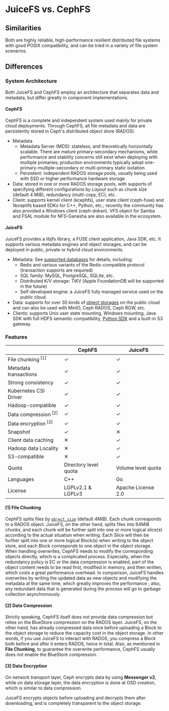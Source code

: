 # JuiceFS vs. CephFS

## Similarities

Both are highly reliable, high-performance resilient distributed file systems with good POSIX compatibility, and can be tried in a variety of file system scenarios.

## Differences

### System Architecture

Both JuiceFS and CephFS employ an architecture that separates data and metadata, but differ greatly in component implementations.

#### CephFS

CephFS is a complete and independent system used mainly for private cloud deployments. Through CephFS, all file metadata and data are persistently stored in Ceph's distributed object store (RADOS).

- Metadata
  - Metadata Server (MDS): stateless, and theoretically horizontally scalable. There are mature primary-secondary mechanisms, while performance and stability concerns still exist when deploying with multiple primaries; production environments typically adopt one-primary-multiple-secondary or multi-primary static isolation.
  - Persistent: independent RADOS storage pools, usually being used with SSD or higher performance hardware storage
- Data: stored in one or more RADOS storage pools, with supports of specifying different configurations by _Layout_ such as chunk size (default 4 MiB), redundancy (multi-copy, EC), etc.
- Client: supports kernel client (kcephfs), user state client (ceph-fuse) and libcephfs based SDKs for C++, Python, etc.; recently the community has also provided a Windows client (ceph-dokan). VFS object for Samba and FSAL module for NFS-Ganesha are also available in the ecosystem.

#### JuiceFS

JuiceFS provides a libjfs library, a FUSE client application, Java SDK, etc. It supports various metadata engines and object storages, and can be deployed in public, private or hybrid cloud environments.

- Metadata: See [supported databases](../../reference/how_to_setup_metadata_engine.md) for details, including:
  - Redis and various variants of the Redis-compatible protocol (transaction supports are required)
  - SQL family: MySQL, PostgreSQL, SQLite, etc.
  - Distributed K/V storage: TiKV (Apple FoundationDB will be supported in the future)
  - Self-developed engine: a JuiceFS fully managed service used on the public cloud.
- Data: supports for over 30 kinds of [object storages](../../reference/how_to_setup_object_storage.md) on the public cloud and can also be used with MinIO, Ceph RADOS, Ceph RGW, etc.
- Clients: supports Unix user state mounting, Windows mounting, Java SDK with full HDFS semantic compatibility, [Python SDK](https://github.com/megvii-research/juicefs-python) and a built-in S3 gateway.

### Features

|                                 | CephFS                | JuiceFS            |
| -----------------------         | ----------            | -------------      |
| File chunking<sup> [1]</sup>    | ✓                     | ✓                  |
| Metadata transactions           | ✓                     | ✓                  |
| Strong consistency              | ✓                     | ✓                  |
| Kubernetes CSI Driver           | ✓                     | ✓                  |
| Hadoop-compatible               | ✓                     | ✓                  |
| Data compression<sup> [2]</sup> | ✓                     | ✓                  |
| Data encryption<sup> [3]</sup>  | ✓                     | ✓                  |
| Snapshot                        | ✓                     | ✕                  |
| Client data caching             | ✕                     | ✓                  |
| Hadoop data Locality            | ✕                     | ✓                  |
| S3-compatible                   | ✕                     | ✓                  |
| Quota                           | Directory level quota | Volume level quota |
| Languages                       | C++                   | Go                 |
| License                         | LGPLv2.1 & LGPLv3     | Apache License 2.0             |

#### [1] File Chunking

CephFS splits files by [`object_size`](https://docs.ceph.com/en/latest/cephfs/file-layouts/#reading-layouts-with-getfattr) (default 4MiB). Each chunk corresponds to a RADOS object. JuiceFS, on the other hand, splits files into 64MiB chunks, and each chunk will be further split into one or more logical slice(s) according to the actual situation when writing. Each Slice will then be further split into one or more logical Block(s) when writing to the object store, and each Block corresponds to one object in the object storage. When handling overwrites, CephFS needs to modify the corresponding objects directly, which is a complicated process. Especially, when the redundancy policy is EC or the data compression is enabled, part of the object content needs to be read first, modified in memory, and then written, which costs a great performance overhead. In comparison, JuiceFS handles overwrites by writing the updated data as new objects and modifying the metadata at the same time, which greatly improves the performance
; also, any redundant data that is generated during the process will go to garbage collection asynchronously.

#### [2] Data Compression

Strictly speaking, CephFS itself does not provide data compression but relies on the BlueStore compression on the RADOS layer. JuiceFS, on the other hand, has already compressed data once before uploading a Block to the object storage to reduce the capacity cost in the object storage. In other words, if you use JuiceFS to interact with RADOS, you compress a Block both before and after it enters RADOS, twice in total. Also, as mentioned in **File Chunking**, to guarantee the overwrite performance, CephFS usually does not enable the BlueStore compression.

#### [3] Data Encryption

On network transport layer, Ceph encrypts data by using **Messenger v2**, while on data storage layer, the data encryption is done at OSD creation, which is similar to data compression.

JuiceFS encrypts objects before uploading and decrypts them after downloading, and is completely transparent to the object storage.
